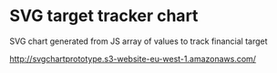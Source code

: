 # SVG target tracker chart

SVG chart generated from JS array of values to track financial target  

http://svgchartprototype.s3-website-eu-west-1.amazonaws.com/

